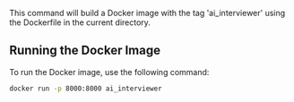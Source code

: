 
This command will build a Docker image with the tag 'ai_interviewer' using the Dockerfile in the current directory.

## Running the Docker Image

To run the Docker image, use the following command:

```bash
docker run -p 8000:8000 ai_interviewer
